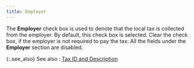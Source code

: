 ```yaml
---
title: Employer
---
```



The **Employer** check box is used  to denote that the local tax is collected from the employer. By default,  this check box is selected. Clear the check box, if the employer is not  required to pay the tax: All the fields under the **Employer**  section are disabled.


{:.see_also}
See also
: [Tax  ID and Description](JavaScript:RelatedTopics1.Click())<!--Metadata type="DesignerControl" startspan
<object CLASSID="clsid:ADB880A6-D8FF-11CF-9377-00AA003B7A11"
	ID=RelatedTopics1
	TYPE="application/x-oleobject">
</object>-->

<object classid="clsid:ADB880A6-D8FF-11CF-9377-00AA003B7A11" id="RelatedTopics1" type="application/x-oleobject"> 
 <param name="Command" value="Related Topics">
<param name="Window" value="second">
<param name="Item1" value="Tax ID and Description;{{site.prl_chm}}/misc/tax_id_description_and_others.html">
</object><!--Metadata type="DesignerControl" endspan-->
